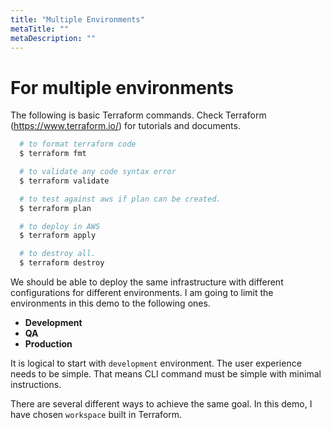 ```yaml
---
title: "Multiple Environments"
metaTitle: ""
metaDescription: ""
---
```


# For multiple environments

The following is basic Terraform commands.  Check Terraform (https://www.terraform.io/) for tutorials and documents.

```zsh
  # to format terraform code
  $ terraform fmt

  # to validate any code syntax error
  $ terraform validate

  # to test against aws if plan can be created.
  $ terraform plan

  # to deploy in AWS
  $ terraform apply

  # to destroy all.
  $ terraform destroy
```

We should be able to deploy the same infrastructure with different configurations for different environments.  I am going to limit the environments in this demo to the following ones.

* <strong>Development</strong>
* <strong>QA</strong>
* <strong>Production</strong>

It is logical to start with ```development``` environment.  The user experience needs to be simple.
That means CLI command must be simple with minimal instructions.

There are several different ways to achieve the same goal.  In this demo, I have chosen ```workspace``` built in Terraform.  

